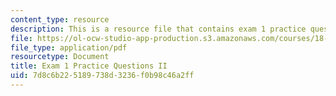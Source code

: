 ```yaml
---
content_type: resource
description: This is a resource file that contains exam 1 practice questions II.
file: https://ol-ocw-studio-app-production.s3.amazonaws.com/courses/18-05-introduction-to-probability-and-statistics-spring-2014/7d8c6b225189738d3236f0b98c46a2ff_MIT18_05S14_Prac_Exa1b.pdf
file_type: application/pdf
resourcetype: Document
title: Exam 1 Practice Questions II
uid: 7d8c6b22-5189-738d-3236-f0b98c46a2ff
---
```

